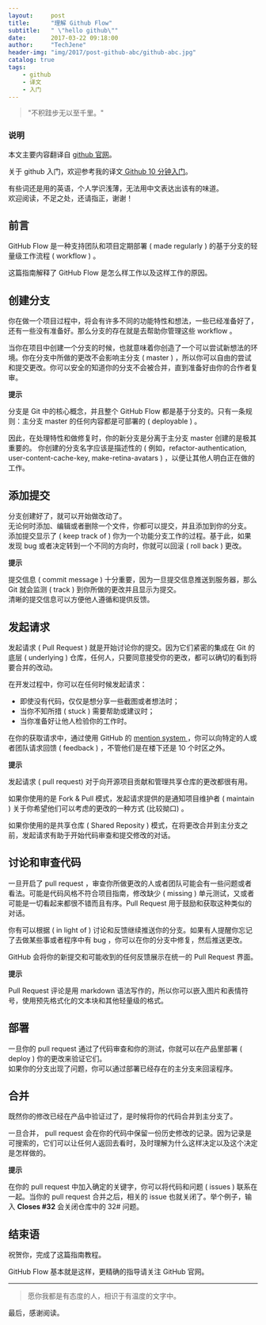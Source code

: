 ```yaml
---
layout:     post
title:      "理解 Github Flow"
subtitle:   " \"hello github\""
date:       2017-03-22 09:18:00
author:     "TechJene"
header-img: "img/2017/post-github-abc/github-abc.jpg"
catalog: true
tags:
    - github
    - 译文
    - 入门
---
```

> "不积跬步无以至千里。"


### 说明

本文主要内容翻译自 [github 官网](https://guides.github.com/introduction/flow/)。

关于 github 入门，欢迎参考我的译文[ Github 10 分钟入门](http://techjene.com/2017/03/11/github-abc/)。

有些词还是用的英语，个人学识浅薄，无法用中文表达出该有的味道。  
欢迎阅读，不足之处，还请指正，谢谢！

## 前言

GitHub Flow 是一种支持团队和项目定期部署 ( made regularly ) 的基于分支的轻量级工作流程 ( workflow ) 。

这篇指南解释了 GitHub Flow 是怎么样工作以及这样工作的原因。

## 创建分支

你在做一个项目过程中，将会有许多不同的功能特性和想法，一些已经准备好了，还有一些没有准备好。那么分支的存在就是去帮助你管理这些 workflow 。

当你在项目中创建一个分支的时候，也就意味着你创造了一个可以尝试新想法的环境。你在分支中所做的更改不会影响主分支 ( master ) ，所以你可以自由的尝试和提交更改。你可以安全的知道你的分支不会被合并，直到准备好由你的合作者复审。

**提示**

分支是 Git 中的核心概念，并且整个 GitHub Flow 都是基于分支的。只有一条规则：主分支 master 的任何内容都是可部署的 ( deployable ) 。

因此，在处理特性和做修复时，你的新分支是分离于主分支 master 创建的是极其重要的。
你创建的分支名字应该是描述性的 ( 例如，refactor-authentication, user-content-cache-key, make-retina-avatars ) ，以便让其他人明白正在做的工作。

## 添加提交

分支创建好了，就可以开始做改动了。  
无论何时添加、编辑或者删除一个文件，你都可以提交，并且添加到你的分支。  
添加提交显示了 ( keep track of ) 你为一个功能分支工作的过程。基于此，如果发现 bug 或者决定转到一个不同的方向时，你就可以回滚 ( roll back ) 更改。

**提示**

提交信息 ( commit message ) 十分重要，因为一旦提交信息推送到服务器，那么 Git 就会监测 ( track ) 到你所做的更改并且显示为提交。  
清晰的提交信息可以方便他人遵循和提供反馈。

## 发起请求

发起请求 ( Pull Request ) 就是开始讨论你的提交。因为它们紧密的集成在 Git 的底层 ( underlying ) 仓库，任何人，只要同意接受你的更改，都可以确切的看到将要合并的改动。

在开发过程中，你可以在任何时候发起请求：
* 即使没有代码，仅仅是想分享一些截图或者想法时；
* 当你不知所措 ( stuck ) 需要帮助或建议时；
* 当你准备好让他人检验你的工作时。

在你的获取请求中，通过使用 GitHub 的 [ mention system ](https://help.github.com/articles/about-writing-and-formatting-on-github/#text-formatting-toolbar)，你可以向特定的人或者团队请求回馈 ( feedback ) ，不管他们是在楼下还是 10 个时区之外。

**提示**

发起请求 ( pull request) 对于向开源项目贡献和管理共享仓库的更改都很有用。

如果你使用的是 Fork & Pull 模式，发起请求提供的是通知项目维护者 ( maintain ) 关于你希望他们可以考虑的更改的一种方式 (比较拗口) 。

如果你使用的是共享仓库 ( Shared Reposity ) 模式，在将更改合并到主分支之前，发起请求有助于开始代码审查和提交修改的对话。


## 讨论和审查代码

一旦开启了 pull request ，审查你所做更改的人或者团队可能会有一些问题或者看法。可能是代码风格不符合项目指南，修改缺少 ( missing ) 单元测试，又或者可能是一切看起来都很不错而且有序。Pull Request 用于鼓励和获取这种类似的对话。

你有可以根据 ( in light of ) 讨论和反馈继续推送你的分支。如果有人提醒你忘记了去做某些事或者程序中有 bug ，你可以在你的分支中修复，然后推送更改。

GitHub 会将你的新提交和可能收到的任何反馈展示在统一的 Pull Request 界面。

**提示**

Pull Request 评论是用 markdown 语法写作的，所以你可以嵌入图片和表情符号，使用预先格式化的文本块和其他轻量级的格式。

## 部署

一旦你的 pull request 通过了代码审查和你的测试，你就可以在产品里部署 ( deploy ) 你的更改来验证它们。  
如果你的分支出现了问题，你可以通过部署已经存在的主分支来回滚程序。

## 合并

既然你的修改已经在产品中验证过了，是时候将你的代码合并到主分支了。

一旦合并， pull request 会在你的代码中保留一份历史修改的记录。因为记录是可搜索的，它们可以让任何人返回去看时，及时理解为什么这样决定以及这个决定是怎样做的。

**提示**

在你的 pull request 中加入确定的关键字，你可以将代码和问题 ( issues ) 联系在一起。当你的 pull request 合并之后，相关的 issue 也就关闭了。举个例子，输入 **Closes #32** 会关闭仓库中的 32# 问题。

## 结束语  

祝贺你，完成了这篇指南教程。

GitHub Flow 基本就是这样，更精确的指导请关注 GitHub 官网。

---------
> 愿你我都是有态度的人，相识于有温度的文字中。

最后，感谢阅读。
